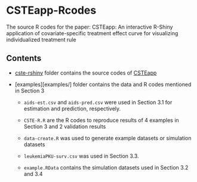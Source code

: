 # CSTEapp-Rcodes

The source R codes for the paper:  CSTEapp: An interactive R-Shiny application of covariate-specific treatment effect curve for visualizing individualized treatment rule

## Contents

- [cste-rshiny](cste-rshiny/) folder contains the source codes of [CSTEapp](https://alain003.phs.osaka-u.ac.jp/mephas_web/11cste/) 

- [examples][examples/] folder contains the data and R codes mentioned in Section 3

	- `aids-est.csv` and `aids-pred.csv` were used in Section 3.1 for estimation and prediction, respectively.

	- `CSTE-R.R` are the R codes to reproduce results of 4 examples in Section 3 and 2 validation results

	- `data-create.R` was used to generate example datasets or simulation datasets 

	- `leukemiaPKU-surv.csv` was used in Section 3.3.

	- `example.RData` contains the simulation datasets used in Section 3.2 and 3.4

